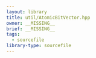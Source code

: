 ```yaml
---
layout: library
title: util/AtomicBitVector.hpp
owner: __MISSING__
brief: __MISSING__
tags:
  - sourcefile
library-type: sourcefile
---
```


```{index}  util/AtomicBitVector.hpp
```

